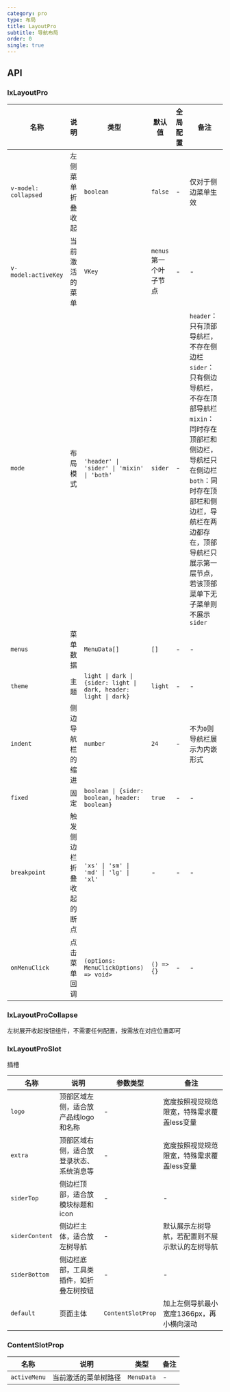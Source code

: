 ```yaml
---
category: pro
type: 布局
title: LayoutPro
subtitle: 导航布局
order: 0
single: true
---
```




## API

### IxLayoutPro

| 名称                 | 说明                     | 类型                                                         | 默认值                | 全局配置 | 备注                                                         |
| -------------------- | ------------------------ | ------------------------------------------------------------ | --------------------- | -------- | ------------------------------------------------------------ |
| `v-model: collapsed` | 左侧菜单折叠收起         | `boolean`                                                    | `false`               | -        | 仅对于侧边菜单生效                                           |
| `v-model:activeKey`  | 当前激活的菜单           | `VKey`                                                       | `menus`第一个叶子节点 | -        | -                                                            |
| `mode`               | 布局模式                 | `'header' \| 'sider' \| 'mixin' \| 'both'`                   | `sider`               | -        | `header`：只有顶部导航栏，不存在侧边栏<br />`sider`：只有侧边导航栏，不存在顶部导航栏<br />`mixin`：同时存在顶部栏和侧边栏，导航栏只在侧边栏<br />`both`：同时存在顶部栏和侧边栏，导航栏在两边都存在，顶部导航栏只展示第一层节点，若该顶部菜单下无子菜单则不展示`sider` |
| `menus`              | 菜单数据                 | `MenuData[]`                                                 | `[]`                  | -        | -                                                            |
| `theme`              | 主题                     | `light \| dark \| {sider: light \| dark, header: light \| dark}` | `light`               | -        | -                                                            |
| `indent`             | 侧边导航栏的缩进         | `number`                                                     | `24`                  | -        | 不为`0`则导航栏展示为内嵌形式                                |
| `fixed`              | 固定                     | `boolean \| {sider: boolean, header: boolean}`               | `true`                | -        | -                                                            |
| `breakpoint`         | 触发侧边栏折叠收起的断点 | `'xs' \| 'sm' \| 'md' \| 'lg' \| 'xl'`                       | -                     | -        | -                                                            |
| `onMenuClick`        | 点击菜单回调             | `(options: MenuClickOptions) => void>`                       | `() => {}`            | -        | -                                                            |

### IxLayoutProCollapse

左树展开收起按钮组件，不需要任何配置，按需放在对应位置即可

### IxLayoutProSlot

插槽

| 名称            | 说明                                     | 参数类型          | 备注                                                   |
| --------------- | ---------------------------------------- | ----------------- | ------------------------------------------------------ |
| `logo`    | 顶部区域左侧，适合放产品线logo和名称     | -                 | 宽度按照视觉规范限宽，特殊需求覆盖less变量             |
| `extra`     | 顶部区域右侧，适合放登录状态、系统消息等 | -                 | 宽度按照视觉规范限宽，特殊需求覆盖less变量             |
| `siderTop`      | 侧边栏顶部，适合放模块标题和icon         | -                 | -                                                      |
| `siderContent`  | 侧边栏主体，适合放左树导航               | -                 | 默认展示左树导航，若配置则不展示默认的左树导航                                       |
| `siderBottom`   | 侧边栏底部，工具类插件，如折叠左树按钮   | -                 | -                                                      |
| `default`       | 页面主体                                 | `ContentSlotProp` | 加上左侧导航最小宽度1366px，再小横向滚动               |

### ContentSlotProp

| 名称         | 说明                 | 类型       | 备注 |
| ------------ | -------------------- | ---------- | ---- |
| `activeMenu` | 当前激活的菜单树路径 | `MenuData` | -    |
